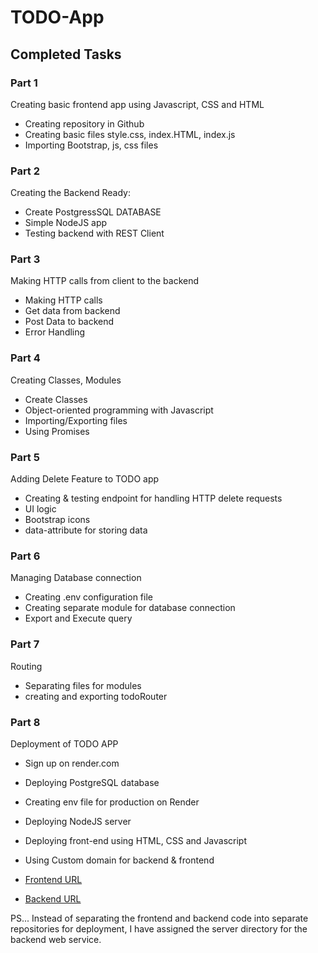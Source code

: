 # TODO-App

## Completed Tasks

### Part 1

Creating basic frontend app using Javascript, CSS and HTML
- Creating repository in Github
- Creating basic files style.css, index.HTML, index.js
- Importing Bootstrap, js, css files

### Part 2

Creating the Backend Ready:
- Create PostgressSQL DATABASE
- Simple NodeJS app
- Testing backend with REST Client

### Part 3

Making HTTP calls from client to the backend
- Making HTTP calls
- Get data from backend
- Post Data to backend
- Error Handling

### Part 4

Creating Classes, Modules
- Create Classes
- Object-oriented programming with Javascript
- Importing/Exporting files
- Using Promises

### Part 5

Adding Delete Feature to TODO app
- Creating & testing endpoint for handling HTTP delete requests
- UI logic
- Bootstrap icons
- data-attribute for storing data

### Part 6

Managing Database connection
- Creating .env configuration file
- Creating separate module for database connection
- Export and Execute query

### Part 7

Routing
- Separating files for modules
- creating and exporting todoRouter

### Part 8

Deployment of TODO APP
- Sign up on render.com
- Deploying PostgreSQL database
- Creating env file for production on Render
- Deploying NodeJS server
- Deploying front-end using HTML, CSS and Javascript
- Using Custom domain for backend & frontend

- [Frontend URL](https://todo.anilshah.pro/)
- [Backend URL](https://todo-backend.anilshah.pro/)

PS...
Instead of separating the frontend and backend code into separate repositories for deployment, I have assigned the server directory for the backend web service.
